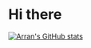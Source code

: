 # Hi there

[![Arran's GitHub stats](https://github-readme-stats.vercel.app/api?username=arranmyob)](https://github.com/anuraghazra/github-readme-stats)
